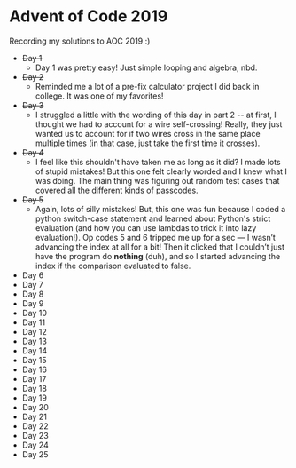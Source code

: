 # Advent of Code 2019
Recording my solutions to AOC 2019 :) 

- ~~Day 1~~
  - Day 1 was pretty easy! Just simple looping and algebra, nbd.
- ~~Day 2~~
  - Reminded me a lot of a pre-fix calculator project I did back in college. It was one of my favorites! 
- ~~Day 3~~
  - I struggled a little with the wording of this day in part 2 -- at first, I thought we had to account for a wire self-crossing! Really, they just wanted us to account for if two wires cross in the same place multiple times (in that case, just take the first time it crosses).
- ~~Day 4~~
  - I feel like this shouldn't have taken me as long as it did? I made lots of stupid mistakes! But this one felt clearly worded and I knew what I was doing. The main thing was figuring out random test cases that covered all the different kinds of passcodes. 
- ~~Day 5~~
  - Again, lots of silly mistakes! But, this one was fun because I coded a python switch-case statement and learned about Python's strict evaluation (and how you can use lambdas to trick it into lazy evaluation!). Op codes 5 and 6 tripped me up for a sec — I wasn’t advancing the index at all for a bit! Then it clicked that I couldn’t just have the program do __nothing__ (duh), and so I started advancing the index if the comparison evaluated to false. 
- Day 6
- Day 7
- Day 8
- Day 9
- Day 10
- Day 11
- Day 12
- Day 13
- Day 14
- Day 15
- Day 16
- Day 17
- Day 18
- Day 19
- Day 20
- Day 21
- Day 22
- Day 23
- Day 24
- Day 25
